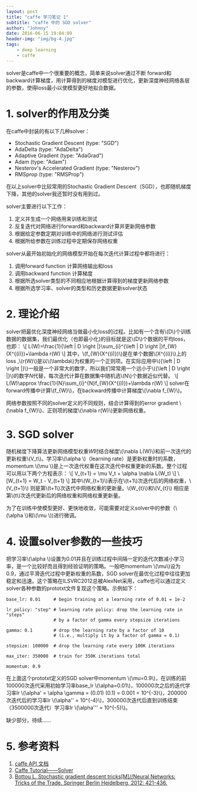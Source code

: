 ```yaml
---
layout: post
title: "caffe 学习笔记 1"
subtitle: "caffe 中的 SGD solver"
author: "Johnny"
date: 2016-06-15 19:04:09
header-img: "img/bg-4.jpg"
tags: 
    - deep learning
    - caffe
---
```



solver是caffe中一个很重要的概念，简单来说solver通过不断 forward和backward计算梯度，用计算得到的梯度对模型进行优化，更新深度神经网络各层的参数，使得loss最小以使模型更好地拟合数据。

# 1. solver的作用及分类 #


在caffe中封装的有以下几种solver：

 - Stochastic Gradient Descent (type: "SGD")
 - AdaDelta (type: "AdaDelta")
 - Adaptive Gradient (type: "AdaGrad")
 - Adam (type: "Adam")
 - Nesterov's Accelerated Gradient (type: "Nesterov")
 - RMSprop (type: "RMSProp")

在以上solver中比较常用的Stochastic Gradient Descent（SGD），也即随机梯度下降，其他的solver我还暂时没有用到过。

solver主要进行以下工作：

 1. 定义并生成一个网络用来训练和测试
 2. 反复迭代对网络进行forward和backward计算并更新网络参数
 3. 根据给定参数定期对训练中的网络进行测试评估
 4. 根据所给参数在训练过程中定期保存网络权重

solver从最开始初始化的网络模型开始在每次迭代计算过程中都将进行：

 1. 调用forward function 计算网络输出和loss
 2. 调用backward function 计算梯度
 3. 根据所选solver类型的不同相应地根据计算得到的梯度更新网络参数
 4. 根据所选学习率、solver的类型和历史数据更新solver状态
 
 

# 2. 理论介绍 #

solver把最优化深度神经网络当做最小化loss的过程。比如有一个含有\\(D\\)个训练数据的数据集，我们最优化（也即最小化)的目标就是这\\(D\\)个数据的平均loss，也即：
\\[ L(W)=\frac{1}{\left | D \right |}\sum_{i}^{\left | D \right |}f_{W}(X^{(i)})+\lambda r(W) \\]
其中，\\(f_{W}(X^{(i)})\\)是在单个数据\\(X^{(i)}\\)上的loss ,\\(r(W)\\)是以\\(\lambda\\)为权重的一个正则项。在实际应用中\\({\left | D \right |}\\)一般是一个非常大的数字，所以我们常常用一个远小于\\({\left | D \right |}\\)的数字$N$代替，每次迭代计算在数据集中随机选\\(N\\)个数据近似代替。
\\[ L(W)\approx \frac{1}{N}\sum_{i}^{N}f_{W}(X^{(i)})+\lambda r(W) \\]
 solver在forward传播中计算\\(f_{W}\\)，在backward传播中计算梯度\\(\nabla f_{W}\\)。
 
 网络参数按照不同的solver定义的不同规则，结合计算得到的error gradient \\(\nabla f_{W}\\)、正则项的梯度\\(\nabla r(W)\\)更新网络权重。

# 3. SGD solver #


随机梯度下降算法更新网络模型权重$W$时结合梯度\\(\nabla L(W)\\)和前一次迭代的更新权重\\(V_t\\)。学习率\\(\alpha \\)（learning rate）是更新权重时的系数，momentum \\(\mu \\)是上一次迭代权重在这次迭代中权重更新的系数。整个过程可以用以下两个方程表示：
\\[ V_{t+1} = \mu V_t + \alpha \nabla L(W_t) \\]
\\[W_{t+1} = W_t - V_{t+1} \\]
其中\\(W_{t+1}\\)表示在\\(t+1\\)次迭代后的网络权重，\\(V_{t+1}\\) 则是第\\(t+1\\)次迭代中网络权重的更新量。\\(W_{t}\\)和\\(V_{t}\\) 相应是第\\(t\\)次迭代更新后的网络权重和网络权重更新量。

为了在训练中使模型更好、更快地收敛，可能需要对定义solver中的参数（\\(\alpha \\)和\\(\mu \\))进行微调。

# 4. 设置solver参数的一些技巧 #


把学习率\\(\alpha \\)设置为0.01并且在训练过程中间隔一定的迭代次数减小学习率，是一个比较好而且得到经验证明的策略。一般吧momentum \\(\mu\\)设为0.9，通过平滑迭代过程中更新权重的系数，SGD solver在最优化过程中往往更加稳定和迅速。这个策略在ILSVRC2012总被AlexNet采用，caffe也可以通过定义solver各种参数的prototxt文件复现这个策略。示例如下：

```
base_lr: 0.01     # begin training at a learning rate of 0.01 = 1e-2

lr_policy: "step" # learning rate policy: drop the learning rate in "steps"
                  # by a factor of gamma every stepsize iterations

gamma: 0.1        # drop the learning rate by a factor of 10
                  # (i.e., multiply it by a factor of gamma = 0.1)

stepsize: 100000  # drop the learning rate every 100K iterations

max_iter: 350000  # train for 350K iterations total

momentum: 0.9
```

在上面这个prototxt定义的SGD solver中momentum \\(\mu=0.9\\)，在训练的前100000次迭代采用初始学习率base_lr \\(\alpha=0.01\\)，100000次之后的迭代学习率lr \\(\alpha' = \alpha \gamma = (0.01) (0.1) = 0.001 = 10^{-3}\\)，200000次迭代后的学习率lr \\(\alpha'' = 10^{-4}\\)，300000次迭代后直到训练结束（3500000次迭代）学习率lr \\(\alpha''' = 10^{-5}\\)。

缺少部分，待续……

# 5. 参考资料 #
1. [caffe API 文档](http://caffe.berkeleyvision.org/doxygen/classcaffe_1_1Solver.html)
1. [Caffe Tutorial——Solver](http://caffe.berkeleyvision.org/tutorial/solver.html)
1. [Bottou L. Stochastic gradient descent tricks[M]//Neural Networks: Tricks of the Trade. Springer Berlin Heidelberg, 2012: 421-436.](http://link.springer.com/chapter/10.1007/978-3-642-35289-8_25)

